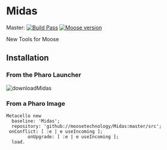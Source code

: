 # Midas

Master: [![Build Pass](https://api.travis-ci.com/moosetechnology/Midas.svg?branch=master)](https://travis-ci.com/github/moosetechnology/Midas)
[![Moose version](https://img.shields.io/badge/Moose-8-%23aac9ff.svg)](https://github.com/moosetechnology/Moose)

New Tools for Moose

## Installation

### From the Pharo Launcher

![downloadMidas](https://user-images.githubusercontent.com/6225039/83118958-5bf9e680-a0cf-11ea-8a17-66d101995d27.gif)

### From a Pharo Image

```smalltalk
Metacello new
  baseline: 'Midas';
  repository: 'github://moosetechnology/Midas:master/src';
 onConflict: [ :e | e useIncoming ];
        onUpgrade: [ :e | e useIncoming ];
  load.
```
